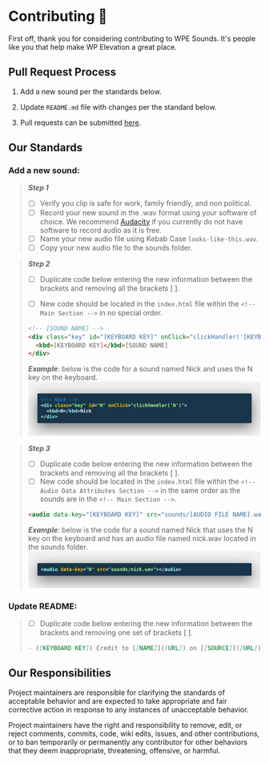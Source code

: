 # Contributing 🙌

First off, thank you for considering contributing to WPE Sounds. It's people like you that help make WP Elevation a great place.

## Pull Request Process

1. Add a new sound per the standards below.

2. Update `README.md` file with changes per the standard below.

3. Pull requests can be submitted [here](https://github.com/nicksocha/wpesounds-com/pulls).

## Our Standards

### Add a new sound:

> **_Step 1_**
>
> - [ ] Verify you clip is safe for work, family friendly, and non political.
> - [ ] Record your new sound in the .wav format using your software of choice. We recommend [Audacity](<https://en.wikipedia.org/wiki/Audacity_(audio_editor)>) if you currently do not have software to record audio as it is free.
> - [ ] Name your new audio file using Kebab Case `looks-like-this.wav`.
> - [ ] Copy your new audio file to the sounds folder.

> **_Step 2_**
>
> - [ ] Duplicate code below entering the new information between the brackets and removing all the brackets \[ \].
>
> - [ ] New code should be located in the `index.html` file within the `<!-- Main Section -->` in no special order.
>
> ```html
> <!-- [SOUND NAME] -->
> <div class="key" id="[KEYBOARD KEY]" onClick="clickHandler('[KEYBOARD KEY]')">
>   <kbd>[KEYBOARD KEY]</kbd>[SOUND NAME]
> </div>
> ```
>
> **_Example_**: below is the code for a sound named Nick and uses the N key on the keyboard.
> ![Nick Example](https://github.com/nicksocha/wpesounds-com/blob/master/images/nick-example.jpg?raw=true)

> **_Step 3_**
>
> - [ ] Duplicate code below entering the new information between the brackets and removing all the brackets \[ \].
> - [ ] New code should be located in the `index.html` file within the `<!-- Audio Data Attributes Section -->` in the same order as the sounds are in the `<!-- Main Section -->`.
>
> ```html
> <audio data-key="[KEYBOARD KEY]" src="sounds/[AUDIO FILE NAME].wav"></audio>
> ```
>
> **_Example_**: below is the code for a sound named Nick that uses the N key on the keyboard and has an audio file named nick.wav located in the sounds folder.
> ![Nick Sound Example](https://github.com/nicksocha/wpesounds-com/blob/master/images/nick-sound-example.jpg?raw=true)

### Update README:

> - [ ] Duplicate code below entering the new information between the brackets and removing one set of brackets \[ \].
>
> ```markdown
> - ([KEYBOARD KEY]) Credit to [[NAME]]([URL]) on [[SOURCE]]([URL]) for the "[SOUND NAME]" [clip]([URL]).
> ```

## Our Responsibilities

Project maintainers are responsible for clarifying the standards of acceptable behavior and are expected to take appropriate and fair corrective action in response to any instances of unacceptable behavior.

Project maintainers have the right and responsibility to remove, edit, or reject comments, commits, code, wiki edits, issues, and other contributions, or to ban temporarily or permanently any contributor for other behaviors that they deem inappropriate, threatening, offensive, or harmful.
